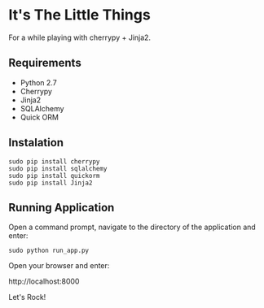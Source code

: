 It's The Little Things
======================

For a while playing with cherrypy + Jinja2.

Requirements
------------

 - Python 2.7
 - Cherrypy
 - Jinja2
 - SQLAlchemy
 - Quick ORM


Instalation
-----------

    sudo pip install cherrypy
    sudo pip install sqlalchemy
    sudo pip install quickorm
    sudo pip install Jinja2


Running Application
-------------------

Open a command prompt, navigate to the directory of the application and enter: 
    
    sudo python run_app.py

Open your browser and enter:

  http://localhost:8000

Let's Rock!
